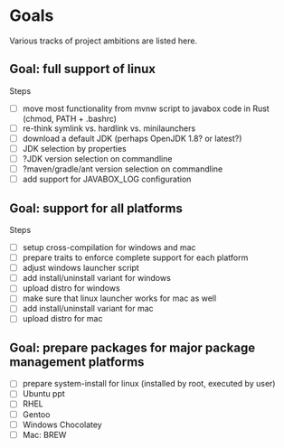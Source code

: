 # Goals

Various tracks of project ambitions are listed here.

## Goal: full support of linux

Steps

- [ ] move most functionality from mvnw script to javabox code in Rust (chmod, PATH + .bashrc)
- [ ] re-think symlink vs. hardlink vs. minilaunchers
- [ ] download a default JDK (perhaps OpenJDK 1.8? or latest?)
- [ ] JDK selection by properties
- [ ] ?JDK version selection on commandline
- [ ] ?maven/gradle/ant version selection on commandline
- [ ] add support for JAVABOX_LOG configuration

## Goal: support for all platforms

Steps

- [ ] setup cross-compilation for windows and mac
- [ ] prepare traits to enforce complete support for each platform
- [ ] adjust windows launcher script
- [ ] add install/uninstall variant for windows
- [ ] upload distro for windows
- [ ] make sure that linux launcher works for mac as well
- [ ] add install/uninstall variant for mac
- [ ] upload distro for mac

## Goal: prepare packages for major package management platforms

- [ ] prepare system-install for linux (installed by root, executed by user)
- [ ] Ubuntu ppt
- [ ] RHEL
- [ ] Gentoo
- [ ] Windows Chocolatey
- [ ] Mac: BREW
